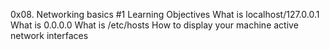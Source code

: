 0x08. Networking basics #1
Learning Objectives
What is localhost/127.0.0.1
What is 0.0.0.0
What is /etc/hosts
How to display your machine active network interfaces

